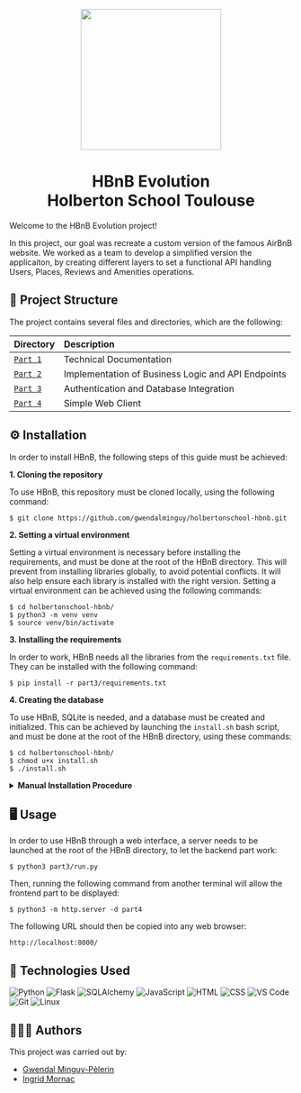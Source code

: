 <p align=center>
    <img src="part1/media/logo.png" width="250">
</p>

<h1 align="center">
    HBnB Evolution<br>Holberton School Toulouse
</h1>

Welcome to the HBnB Evolution project!

In this project, our goal was recreate a custom version of the famous AirBnB website. We worked as a team to develop a simplified version the applicaiton, by creating different layers to set a functional API handling Users, Places, Reviews and Amenities operations.

## 📂 Project Structure

The project contains several files and directories, which are the following:

| Directory | Description |
| :---- | :---------- |
| [`Part 1`](https://github.com/gwendalminguy/holbertonschool-hbnb/tree/main/part1) | Technical Documentation |
| [`Part 2`](https://github.com/gwendalminguy/holbertonschool-hbnb/tree/main/part2) | Implementation of Business Logic and API Endpoints |
| [`Part 3`](https://github.com/gwendalminguy/holbertonschool-hbnb/tree/main/part3) | Authentication and Database Integration |
| [`Part 4`](https://github.com/gwendalminguy/holbertonschool-hbnb/tree/main/part4) | Simple Web Client |

## ⚙️ Installation

In order to install HBnB, the following steps of this guide must be achieved:

**1. Cloning the repository**

To use HBnB, this repository must be cloned locally, using the following command:

```
$ git clone https://github.com/gwendalminguy/holbertonschool-hbnb.git
```

**2. Setting a virtual environment**

Setting a virtual environment is necessary before installing the requirements, and must be done at the root of the HBnB directory. This will prevent from installing libraries globally, to avoid potential conflicts. It will also help ensure each library is installed with the right version. Setting a virtual environment can be achieved using the following commands:

```
$ cd holbertonschool-hbnb/
$ python3 -m venv venv
$ source venv/bin/activate
```

**3. Installing the requirements**

In order to work, HBnB needs all the libraries from the `requirements.txt` file. They can be installed with the following command:

```
$ pip install -r part3/requirements.txt
```

**4. Creating the database**

To use HBnB, SQLite is needed, and a database must be created and initialized. This can be achieved by launching the `install.sh` bash script, and must be done at the root of the HBnB directory, using these commands:

```
$ cd holbertonschool-hbnb/
$ chmod u+x install.sh
$ ./install.sh
```

<details>
	<summary><b>Manual Installation Procedure</b></summary>
<br>

If desired, this installation can also be achieved manually, as follows:

```
$ cd holbertonschool-hbnb/
$ mkdir part3/instance
$ touch part3/instance/development.db
$ sqlite3 part3/instance/development.db < part3/scripts/table_creation.sql
$ sqlite3 part3/instance/development.db < part3/scripts/data_insertion.sql
```
</details>

## 🖥️ Usage

In order to use HBnB through a web interface, a server needs to be launched at the root of the HBnB directory, to let the backend part work:

```
$ python3 part3/run.py
```

Then, running the following command from another terminal will allow the frontend part to be displayed:

```
$ python3 -m http.server -d part4
```

The following URL should then be copied into any web browser:

```
http://localhost:8000/
```

## 🔧 Technologies Used

![Python](https://img.shields.io/badge/Python-3776AB?style=for-the-badge&logo=python&logoColor=white)
![Flask](https://img.shields.io/badge/Flask-419696?style=for-the-badge&logo=flask&logoColor=white)
![SQLAlchemy](https://img.shields.io/badge/SQLAlchemy-C82828?style=for-the-badge&logo=sqlalchemy&logoColor=white)
![JavaScript](https://img.shields.io/badge/JavaScript-F7DF1E?style=for-the-badge&logo=javascript&logoColor=black)
![HTML](https://img.shields.io/badge/HTML-E34f26?style=for-the-badge&logo=html5&logoColor=white)
![CSS](https://img.shields.io/badge/CSS-CC6699?style=for-the-badge&logo=css&logoColor=white)
![VS Code](https://img.shields.io/badge/VSCode-007ACC?style=for-the-badge&logo=vscode&logoColor=white)
![Git](https://img.shields.io/badge/Git-F05032?style=for-the-badge&logo=git&logoColor=white)
![Linux](https://img.shields.io/badge/Linux-333333?style=for-the-badge&logo=linux&logoColor=white)

## 🧑‍🤝‍🧑 Authors

This project was carried out by:

- [Gwendal Minguy-Pèlerin](https://github.com/gwendalminguy/)
- [Ingrid Mornac](https://github.com/Mornac/)
